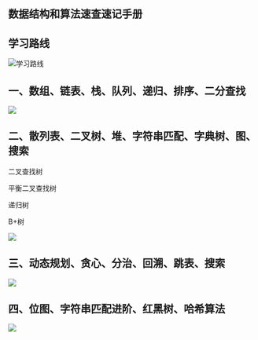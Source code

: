 数据结构和算法速查速记手册
---

## 学习路线

![学习路线](images/3eb147a56e5b1452692fbbd4498075b7.png)

## 一、数组、链表、栈、队列、递归、排序、二分查找


![](images/84645c7329fe66d311e4ae4c4920618f.jpg)

## 二、散列表、二叉树、堆、字符串匹配、字典树、图、搜索

二叉查找树

平衡二叉查找树

递归树

B+树

![](images/d37136dd9b2341abf5a41167d3e50c79.jpg)

## 三、动态规划、贪心、分治、回溯、跳表、搜索

![](images/9cb3a84ee91d8f8c1849e1bd7bc4a8fe.jpg)

## 四、位图、字符串匹配进阶、红黑树、哈希算法

![](images/52788574ceabff1adbdebfe69d3debce.jpg)


